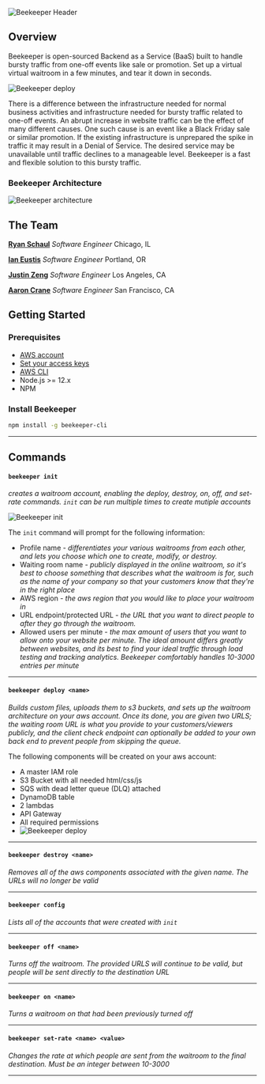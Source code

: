 ![Beekeeper Header](https://i.imgur.com/WWwmLWT.png)

## Overview
Beekeeper is open-sourced Backend as a Service (BaaS) built to handle bursty traffic from one-off events like sale or promotion.  Set up a virtual virtual waitroom in a few minutes, and tear it down in seconds.

![Beekeeper deploy](https://i.imgur.com/lja8wBi.png)

There is a difference between the infrastructure needed for normal business activities and infrastructure needed for bursty traffic related to one-off events. An abrupt increase in website traffic can be the effect of many different causes. One such cause is an event like a Black Friday sale or similar promotion. If the existing infrastructure is unprepared the spike in traffic it may result in a Denial of Service. The desired service may be unavailable until traffic declines to a manageable level. Beekeeper is a fast and flexible solution to this bursty traffic.

### Beekeeper Architecture

![Beekeeper architecture](https://i.imgur.com/mssNhan.png)

## The Team
**[Ryan Schaul](https://example.com)** *Software Engineer* Chicago, IL

**[Ian Eustis](https://example.com)** *Software Engineer* Portland, OR

**[Justin Zeng](https://example.com)** *Software Engineer* Los Angeles, CA

**[Aaron Crane](https://example.com)** *Software Engineer* San Francisco, CA

## Getting Started
### Prerequisites
* [AWS account](https://aws.amazon.com/premiumsupport/knowledge-center/create-and-activate-aws-account/)
* [Set your access keys](https://docs.aws.amazon.com/powershell/latest/userguide/pstools-appendix-sign-up.html)
* [AWS CLI](https://docs.aws.amazon.com/cli/latest/userguide/install-cliv2.html)
* Node.js >= 12.x
* NPM
### Install Beekeeper
``` bash
npm install -g beekeeper-cli
```
---

## Commands
#### `beekeeper init`
*creates a waitroom account, enabling the deploy, destroy, on, off, and set-rate commands.  `init` can be run multiple times to create mutiple accounts*

![Beekeeper init](https://i.imgur.com/2Eyx4VW.png)

The `init` command will prompt for the following information:
- Profile name - *differentiates your various waitrooms from each other, and lets you choose which one to create, modify, or destroy.*
- Waiting room name - *publicly displayed in the online waitroom, so it's best to choose something that describes what the waitroom is for, such as the name of your company so that your customers know that they're in the right place*
- AWS region - *the aws region that you would like to place your waitroom in*
- URL endpoint/protected URL - *the URL that you want to direct people to after they go through the waitroom.*
- Allowed users per minute - *the max amount of users that you want to allow onto your website per minute. The ideal amount differs greatly between websites, and its best to find your ideal traffic through load testing and tracking analytics. Beekeeper comfortably handles 10-3000 entries per minute*
---
#### `beekeeper deploy <name>`
*Builds custom files, uploads them to s3 buckets, and sets up the waitroom architecture on your aws account. Once its done, you are given two URLS; the waiting room URL is what you provide to your customers/viewers publicly, and the client check endpoint can optionally be added to your own back end to prevent people from skipping the queue.*

The following components will be created on your aws account:

- A master IAM role
- S3 Bucket with all needed html/css/js
- SQS with dead letter queue (DLQ) attached
- DynamoDB table
- 2 lambdas
- API Gateway
- All required permissions
- ![Beekeeper deploy](https://i.imgur.com/lja8wBi.png)
---
#### `beekeeper destroy <name>`
*Removes all of the aws components associated with the given name.  The URLs will no longer be valid*

---
#### `beekeeper config`
*Lists all of the accounts that were created with `init`*

---
#### `beekeeper off <name>`
*Turns off the waitroom. The provided URLS will continue to be valid, but people will be sent directly to the destination URL*

---
#### `beekeeper on <name>`
*Turns a waitroom on that had been previously turned off*

---
#### `beekeeper set-rate <name> <value>`
*Changes the rate at which people are sent from the waitroom to the final destination. Must be an integer between 10-3000*

---